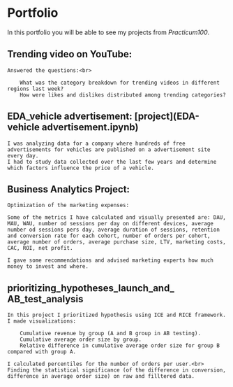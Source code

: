 # Portfolio

In this portfolio you will be able to see my projects from *Practicum100*.

## Trending video on YouTube:
    Answered the questions:<br>
    
        What was the category breakdown for trending videos in different regions last week?
        How were likes and dislikes distributed among trending categories?
        
## EDA_vehicle advertisement: [project](EDA-vehicle advertisement.ipynb)

    I was analyzing data for a company where hundreds of free advertisements for vehicles are published on a advertisement site every day.
    I had to study data collected over the last few years and determine which factors influence the price of a vehicle.

## Business Analytics Project:
    Optimization of the marketing expenses:
    
    Some of the metrics I have calculated and visually presented are: DAU, MAU, WAU, number od sessions per day on different devices, average number od sessions pers day, average duration of sessions, retention and conversion rate for each cohort, number of orders per cohort, average number of orders, average purchase size, LTV, marketing costs, CAC, ROI, net profit.
    
    I gave some recommendations and advised marketing experts how much money to invest and where.
    
## prioritizing_hypotheses_launch_and_ AB_test_analysis

    In this project I prioritized hypothesis using ICE and RICE framework.
    I made visualizations:
        
        Cumulative revenue by group (A and B group in AB testing).
        Cumulative average order size by group.
        Relative difference in cumulative average order size for group B compared with group A.
        
    I calculated percentiles for the number of orders per user.<br>
    Finding the statistical significance (of the difference in conversion, difference in average order size) on raw and filltered data.
    
